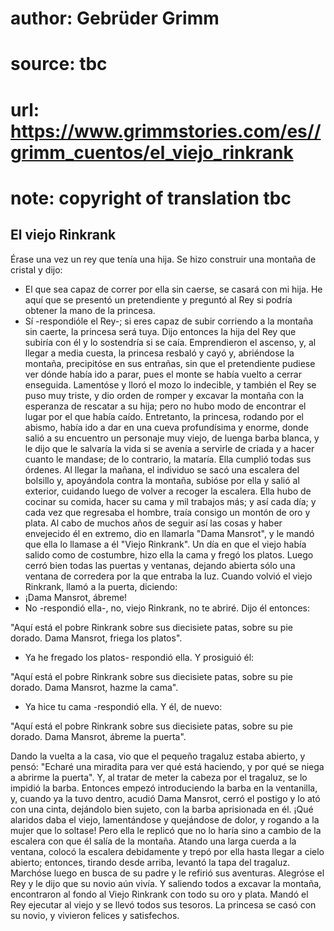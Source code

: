 # author: Gebrüder Grimm
# source: tbc
# url: https://www.grimmstories.com/es//grimm_cuentos/el_viejo_rinkrank
# note: copyright of translation tbc

## El viejo Rinkrank 

Érase una vez un rey que tenía una hija. Se hizo construir una montaña
de cristal y dijo:
- El que sea capaz de correr por ella sin caerse, se casará con mi
hija.
He aquí que se presentó un pretendiente y preguntó al Rey si podría
obtener la mano de la princesa.
- Sí -respondióle el Rey-; si eres capaz de subir corriendo a la montaña
sin caerte, la princesa será tuya.
Dijo entonces la hija del Rey que subiría con él y lo sostendría si se
caía. Emprendieron el ascenso, y, al llegar a media cuesta, la princesa
resbaló y cayó y, abriéndose la montaña, precipitóse en sus entrañas,
sin que el pretendiente pudiese ver dónde había ido a parar, pues el
monte se había vuelto a cerrar enseguida. Lamentóse y lloró el mozo lo
indecible, y también el Rey se puso muy triste, y dio orden de romper y
excavar la montaña con la esperanza de rescatar a su hija; pero no hubo
modo de encontrar el lugar por el que había caído.
Entretanto, la princesa, rodando por el abismo, había ido a dar en una
cueva profundísima y enorme, donde salió a su encuentro un personaje muy
viejo, de luenga barba blanca, y le dijo que le salvaría la vida si se
avenía a servirle de criada y a hacer cuanto le mandase; de lo
contrario, la mataría. Ella cumplió todas sus órdenes.
Al llegar la mañana, el individuo se sacó una escalera del bolsillo y,
apoyándola contra la montaña, subióse por ella y salió al exterior,
cuidando luego de volver a recoger la escalera. Ella hubo de cocinar su
comida, hacer su cama y mil trabajos más; y así cada día; y cada vez que
regresaba el hombre, traía consigo un montón de oro y plata. Al cabo de
muchos años de seguir así las cosas y haber envejecido él en extremo,
dio en llamarla "Dama Mansrot", y le mandó que ella lo llamase a él
"Viejo Rinkrank".
Un día en que el viejo había salido como de costumbre, hizo ella la cama
y fregó los platos. Luego cerró bien todas las puertas y ventanas,
dejando abierta sólo una ventana de corredera por la que entraba la luz.
Cuando volvió el viejo Rinkrank, llamó a la puerta, diciendo:
- ¡Dama Mansrot, ábreme!
- No -respondió ella-, no, viejo Rinkrank, no te abriré.
Dijo él entonces:

"Aquí está el pobre Rinkrank
sobre sus diecisiete patas,
sobre su pie dorado.
Dama Mansrot, friega los platos".

- Ya he fregado los platos- respondió ella.
Y prosiguió él:

"Aquí está el pobre Rinkrank
sobre sus diecisiete patas,
sobre su pie dorado.
Dama Mansrot, hazme la cama".

- Ya hice tu cama -respondió ella.
Y él, de nuevo:

"Aquí está el pobre Rinkrank
sobre sus diecisiete patas,
sobre su pie dorado.
Dama Mansrot, ábreme la puerta".

Dando la vuelta a la casa, vio que el pequeño tragaluz estaba abierto, y
pensó: "Echaré una miradita para ver qué está haciendo, y por qué se
niega a abrirme la puerta". Y, al tratar de meter la cabeza por el
tragaluz, se lo impidió la barba. Entonces empezó introduciendo la barba
en la ventanilla, y, cuando ya la tuvo dentro, acudió Dama Mansrot,
cerró el postigo y lo ató con una cinta, dejándolo bien sujeto, con la
barba aprisionada en él. ¡Qué alaridos daba el viejo, lamentándose y
quejándose de dolor, y rogando a la mujer que lo soltase! Pero ella le
replicó que no lo haría sino a cambio de la escalera con que él salía de
la montaña. Atando una larga cuerda a la ventana, colocó la escalera
debidamente y trepó por ella hasta llegar a cielo abierto; entonces,
tirando desde arriba, levantó la tapa del tragaluz. Marchóse luego en
busca de su padre y le refirió sus aventuras. Alegróse el Rey y le dijo
que su novio aún vivía. Y saliendo todos a excavar la montaña,
encontraron al fondo al Viejo Rinkrank con todo su oro y plata. Mandó el
Rey ejecutar al viejo y se llevó todos sus tesoros. La princesa se casó
con su novio, y vivieron felices y satisfechos.
